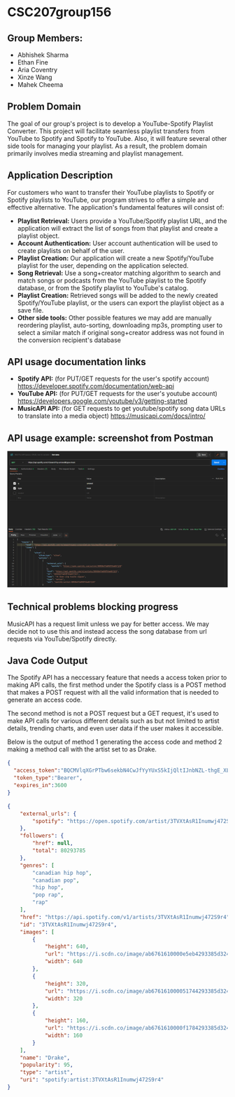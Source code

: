 # CSC207group156
## Group Members:
- Abhishek Sharma
- Ethan Fine
- Aria Coventry
- Xinze Wang
- Mahek Cheema

## Problem Domain
The goal of our group's project is to develop a YouTube-Spotify Playlist Converter. This project will facilitate 
seamless playlist transfers from YouTube to Spotify and Spotify to YouTube. Also, it will feature several other side tools for managing your playlist. As a result, the problem domain primarily involves media streaming 
and playlist management.

## Application Description
For customers who want to transfer their YouTube playlists to Spotify or Spotify playlists to YouTube, our program strives to offer a simple and 
effective alternative. The application's fundamental features will consist of:
- **Playlist Retrieval:** Users provide a YouTube/Spotify playlist URL, and the application will extract the list of songs from that playlist and create a playlist object.
- **Account Authentication:** User account authentication will be used to create playlists on behalf of the user.
- **Playlist Creation:** Our application will create a new Spotify/YouTube playlist for the user, depending on the application selected.
- **Song Retrieval:** Use a song+creator matching algorithm to search and match songs or podcasts from the YouTube playlist to the Spotify database, or from the Spotify playlist to YouTube's catalog.
- **Playlist Creation:** Retrieved songs will be added to the newly created Spotify/YouTube playlist, or the users can export the playlist object as a save file.
- **Other side tools:** Other possible features we may add are manually reordering playlist, auto-sorting, downloading mp3s, prompting user to select a similar match if original song+creator address was not found in the conversion recipient's database

## API usage documentation links
- **Spotify API:** (for PUT/GET requests for the user's spotify account)
https://developer.spotify.com/documentation/web-api
- **YouTube API:** (for PUT/GET requests for the user's youtube account)
https://developers.google.com/youtube/v3/getting-started
- **MusicAPI API:** (for GET requests to get youtube/spotify song data URLs to translate into a media object)
https://musicapi.com/docs/intro/

## API usage example: screenshot from Postman
![img.png](image/img.png)

## Technical problems blocking progress
MusicAPI has a request limit unless we pay for better access. We may decide not to use this and instead access the song database from url requests via YouTube/Spotify directly.


## Java Code Output 

The Spotify API has a neccessary feature that needs a access token prior to making API calls, the first method
under the Spotify class is a POST method that makes a POST request with all the valid information that is needed 
to generate an access code.

The second method is not a POST request but a GET request, it's used to make API calls for various different details such as 
but not limited to artist details, trending charts, and even user data if the user makes it accessible. 

Below is the output of method 1 generating the access code and method 2 making a method call with the artist set to as 
Drake. 

```json
{
  "access_token":"BQCMVlqXGrPTbw6sekbN4CwJfYyYUxS5kIjQltIJnbNZL-thgE_XLyHiwD7cdc-Xn9IthGII-zCrJ80FDNAS9E8ODi9HZjmrx_LX9J1WvssDONnQtR4",
  "token_type":"Bearer",
  "expires_in":3600
}

```


```json
{
    "external_urls": {
        "spotify": "https://open.spotify.com/artist/3TVXtAsR1Inumwj472S9r4"
    },
    "followers": {
        "href": null,
        "total": 80293785
    },
    "genres": [
        "canadian hip hop",
        "canadian pop",
        "hip hop",
        "pop rap",
        "rap"
    ],
    "href": "https://api.spotify.com/v1/artists/3TVXtAsR1Inumwj472S9r4",
    "id": "3TVXtAsR1Inumwj472S9r4",
    "images": [
        {
            "height": 640,
            "url": "https://i.scdn.co/image/ab6761610000e5eb4293385d324db8558179afd9",
            "width": 640
        },
        {
            "height": 320,
            "url": "https://i.scdn.co/image/ab676161000051744293385d324db8558179afd9",
            "width": 320
        },
        {
            "height": 160,
            "url": "https://i.scdn.co/image/ab6761610000f1784293385d324db8558179afd9",
            "width": 160
        }
    ],
    "name": "Drake",
    "popularity": 95,
    "type": "artist",
    "uri": "spotify:artist:3TVXtAsR1Inumwj472S9r4"
}
```

